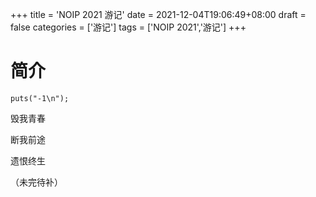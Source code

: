 +++
title = 'NOIP 2021 游记'
date = 2021-12-04T19:06:49+08:00
draft = false
categories = ['游记']
tags = ['NOIP 2021','游记']
+++

# 简介

`puts("-1\n");`

毁我青春

断我前途

遗恨终生

（未完待补）